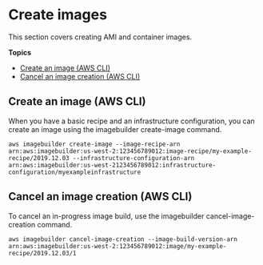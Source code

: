# Create images<a name="create-images"></a>

This section covers creating AMI and container images\.

**Topics**
+ [Create an image \(AWS CLI\)](#cli-create-image)
+ [Cancel an image creation \(AWS CLI\)](#image-builder-cli-cancel-image-creation)

## Create an image \(AWS CLI\)<a name="cli-create-image"></a>

When you have a basic recipe and an infrastructure configuration, you can create an image using the imagebuilder create\-image command\.

```
aws imagebuilder create-image --image-recipe-arn arn:aws:imagebuilder:us-west-2:123456789012:image-recipe/my-example-recipe/2019.12.03 --infrastructure-configuration-arn arn:aws:imagebuilder:us-west-2123456789012:infrastructure-configuration/myexampleinfrastructure
```

## Cancel an image creation \(AWS CLI\)<a name="image-builder-cli-cancel-image-creation"></a>

To cancel an in\-progress image build, use the imagebuilder cancel\-image\-creation command\.

```
aws imagebuilder cancel-image-creation --image-build-version-arn arn:aws:imagebuilder:us-west-2:123456789012:image/my-example-recipe/2019.12.03/1
```